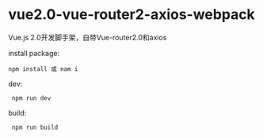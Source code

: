# vue2.0-vue-router2-axios-webpack
Vue.js 2.0开发脚手架，自带Vue-router2.0和axios

install package: 

```
npm install 或 nam i
```

dev:

```
 npm run dev
```

build:

```
 npm run build
```